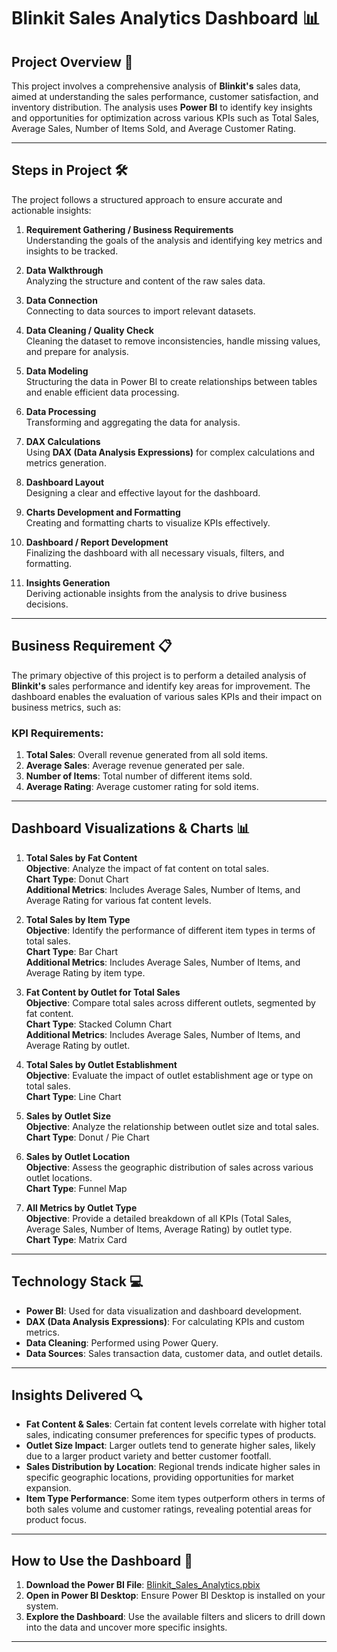 # **Blinkit Sales Analytics Dashboard** 📊

## **Project Overview** 🚀
This project involves a comprehensive analysis of **Blinkit's** sales data, aimed at understanding the sales performance, customer satisfaction, and inventory distribution. The analysis uses **Power BI** to identify key insights and opportunities for optimization across various KPIs such as Total Sales, Average Sales, Number of Items Sold, and Average Customer Rating.

---

## **Steps in Project** 🛠️
The project follows a structured approach to ensure accurate and actionable insights:

1. **Requirement Gathering / Business Requirements**  
   Understanding the goals of the analysis and identifying key metrics and insights to be tracked.
   
2. **Data Walkthrough**  
   Analyzing the structure and content of the raw sales data.
   
3. **Data Connection**  
   Connecting to data sources to import relevant datasets.
   
4. **Data Cleaning / Quality Check**  
   Cleaning the dataset to remove inconsistencies, handle missing values, and prepare for analysis.
   
5. **Data Modeling**  
   Structuring the data in Power BI to create relationships between tables and enable efficient data processing.
   
6. **Data Processing**  
   Transforming and aggregating the data for analysis.
   
7. **DAX Calculations**  
   Using **DAX (Data Analysis Expressions)** for complex calculations and metrics generation.
   
8. **Dashboard Layout**  
   Designing a clear and effective layout for the dashboard.
   
9. **Charts Development and Formatting**  
   Creating and formatting charts to visualize KPIs effectively.
   
10. **Dashboard / Report Development**  
    Finalizing the dashboard with all necessary visuals, filters, and formatting.
    
11. **Insights Generation**  
    Deriving actionable insights from the analysis to drive business decisions.

---

## **Business Requirement** 📋

The primary objective of this project is to perform a detailed analysis of **Blinkit's** sales performance and identify key areas for improvement. The dashboard enables the evaluation of various sales KPIs and their impact on business metrics, such as:

### **KPI Requirements**:
1. **Total Sales**: Overall revenue generated from all sold items.
2. **Average Sales**: Average revenue generated per sale.
3. **Number of Items**: Total number of different items sold.
4. **Average Rating**: Average customer rating for sold items.

---

## **Dashboard Visualizations & Charts** 📊

1. **Total Sales by Fat Content**  
   **Objective**: Analyze the impact of fat content on total sales.  
   **Chart Type**: Donut Chart  
   **Additional Metrics**: Includes Average Sales, Number of Items, and Average Rating for various fat content levels.

2. **Total Sales by Item Type**  
   **Objective**: Identify the performance of different item types in terms of total sales.  
   **Chart Type**: Bar Chart  
   **Additional Metrics**: Includes Average Sales, Number of Items, and Average Rating by item type.

3. **Fat Content by Outlet for Total Sales**  
   **Objective**: Compare total sales across different outlets, segmented by fat content.  
   **Chart Type**: Stacked Column Chart  
   **Additional Metrics**: Includes Average Sales, Number of Items, and Average Rating by outlet.

4. **Total Sales by Outlet Establishment**  
   **Objective**: Evaluate the impact of outlet establishment age or type on total sales.  
   **Chart Type**: Line Chart

5. **Sales by Outlet Size**  
   **Objective**: Analyze the relationship between outlet size and total sales.  
   **Chart Type**: Donut / Pie Chart

6. **Sales by Outlet Location**  
   **Objective**: Assess the geographic distribution of sales across various outlet locations.  
   **Chart Type**: Funnel Map

7. **All Metrics by Outlet Type**  
   **Objective**: Provide a detailed breakdown of all KPIs (Total Sales, Average Sales, Number of Items, Average Rating) by outlet type.  
   **Chart Type**: Matrix Card

---

## **Technology Stack** 💻

- **Power BI**: Used for data visualization and dashboard development.
- **DAX (Data Analysis Expressions)**: For calculating KPIs and custom metrics.
- **Data Cleaning**: Performed using Power Query.
- **Data Sources**: Sales transaction data, customer data, and outlet details.

---

## **Insights Delivered** 🔍

- **Fat Content & Sales**: Certain fat content levels correlate with higher total sales, indicating consumer preferences for specific types of products.
- **Outlet Size Impact**: Larger outlets tend to generate higher sales, likely due to a larger product variety and better customer footfall.
- **Sales Distribution by Location**: Regional trends indicate higher sales in specific geographic locations, providing opportunities for market expansion.
- **Item Type Performance**: Some item types outperform others in terms of both sales volume and customer ratings, revealing potential areas for product focus.
  
---

## **How to Use the Dashboard** 🚦
1. **Download the Power BI File**: [Blinkit_Sales_Analytics.pbix](link-to-pbix-file)
2. **Open in Power BI Desktop**: Ensure Power BI Desktop is installed on your system.
3. **Explore the Dashboard**: Use the available filters and slicers to drill down into the data and uncover more specific insights.

---
